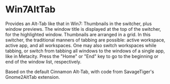 # Win7AltTab
Provides an Alt-Tab like that in Win7: Thumbnails in the switcher, plus window previews.  The window title is displayed at the top of the switcher, for the highlighted window.  Thumbnails are arranged in a grid. In this switcher, the traditional manners of tabbing are possible: active workspace, active app, and all workspaces.  One may also switch workspaces while tabbing, or switch from tabbing all windows to the windows of a single app, like in Metacity.  Press the "Home" or "End" key to go to the beginning or end of the window list, respectively.

Based on the default Cinnamon Alt-Tab, with code from SavageTiger's Gnome2AltTab extension.
